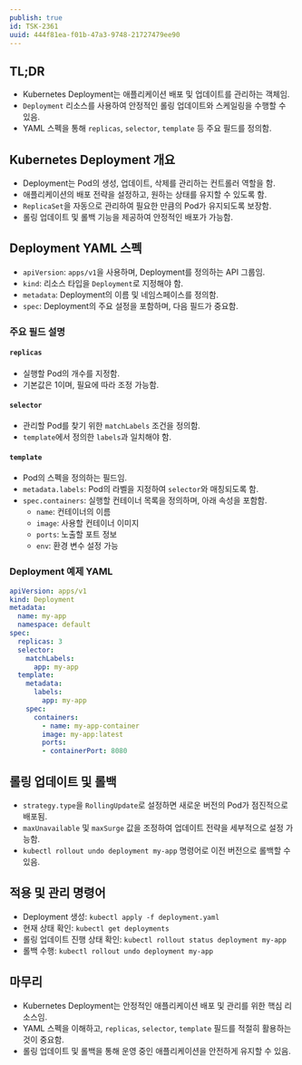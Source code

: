 ```yaml
---
publish: true
id: TSK-2361
uuid: 444f81ea-f01b-47a3-9748-21727479ee90
---
```


## TL;DR

- Kubernetes Deployment는 애플리케이션 배포 및 업데이트를 관리하는 객체임.
- `Deployment` 리소스를 사용하여 안정적인 롤링 업데이트와 스케일링을 수행할 수 있음.
- YAML 스펙을 통해 `replicas`, `selector`, `template` 등 주요 필드를 정의함.

## Kubernetes Deployment 개요

- Deployment는 Pod의 생성, 업데이트, 삭제를 관리하는 컨트롤러 역할을 함.
- 애플리케이션의 배포 전략을 설정하고, 원하는 상태를 유지할 수 있도록 함.
- `ReplicaSet`을 자동으로 관리하여 필요한 만큼의 Pod가 유지되도록 보장함.
- 롤링 업데이트 및 롤백 기능을 제공하여 안정적인 배포가 가능함.

## Deployment YAML 스펙

- `apiVersion`: `apps/v1`을 사용하며, Deployment를 정의하는 API 그룹임.
- `kind`: 리소스 타입을 `Deployment`로 지정해야 함.
- `metadata`: Deployment의 이름 및 네임스페이스를 정의함.
- `spec`: Deployment의 주요 설정을 포함하며, 다음 필드가 중요함.

### 주요 필드 설명

#### `replicas`

- 실행할 Pod의 개수를 지정함.
- 기본값은 1이며, 필요에 따라 조정 가능함.

#### `selector`

- 관리할 Pod를 찾기 위한 `matchLabels` 조건을 정의함.
- `template`에서 정의한 `labels`과 일치해야 함.

#### `template`

- Pod의 스펙을 정의하는 필드임.
- `metadata.labels`: Pod의 라벨을 지정하여 `selector`와 매칭되도록 함.
- `spec.containers`: 실행할 컨테이너 목록을 정의하며, 아래 속성을 포함함.
    - `name`: 컨테이너의 이름
    - `image`: 사용할 컨테이너 이미지
    - `ports`: 노출할 포트 정보
    - `env`: 환경 변수 설정 가능

### Deployment 예제 YAML

~~~yaml
apiVersion: apps/v1
kind: Deployment
metadata:
  name: my-app
  namespace: default
spec:
  replicas: 3
  selector:
    matchLabels:
      app: my-app
  template:
    metadata:
      labels:
        app: my-app
    spec:
      containers:
        - name: my-app-container
        image: my-app:latest
        ports:
        - containerPort: 8080
~~~

## 롤링 업데이트 및 롤백

- `strategy.type`을 `RollingUpdate`로 설정하면 새로운 버전의 Pod가 점진적으로 배포됨.
- `maxUnavailable` 및 `maxSurge` 값을 조정하여 업데이트 전략을 세부적으로 설정 가능함.
- `kubectl rollout undo deployment my-app` 명령어로 이전 버전으로 롤백할 수 있음.

## 적용 및 관리 명령어

- Deployment 생성: `kubectl apply -f deployment.yaml`
- 현재 상태 확인: `kubectl get deployments`
- 롤링 업데이트 진행 상태 확인: `kubectl rollout status deployment my-app`
- 롤백 수행: `kubectl rollout undo deployment my-app`

## 마무리

- Kubernetes Deployment는 안정적인 애플리케이션 배포 및 관리를 위한 핵심 리소스임.
- YAML 스펙을 이해하고, `replicas`, `selector`, `template` 필드를 적절히 활용하는 것이 중요함.
- 롤링 업데이트 및 롤백을 통해 운영 중인 애플리케이션을 안전하게 유지할 수 있음.